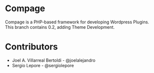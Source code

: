 Compage
=======

Compage is a PHP-based framework for developing Wordpress Plugins.
This branch contains 0.2, adding Theme Development.

Contributors
============

- Joel A. Villarreal Bertoldi - @joelalejandro
- Sergio Lepore - @sergiolepore
